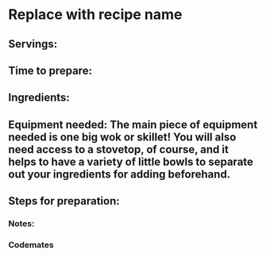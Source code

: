 # Replace with recipe name

## Servings: 

## Time to prepare: 

## Ingredients:


## Equipment needed: The main piece of equipment needed is one big wok or skillet! You will also need  access to a stovetop, of course, and it helps to have a variety of little bowls to separate out your ingredients for adding beforehand. 


## Steps for preparation:



### Notes:



### Codemates #
